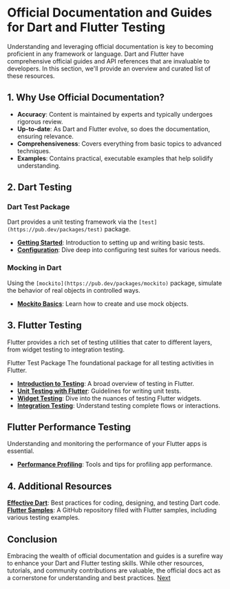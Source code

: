 # Official Documentation and Guides for Dart and Flutter Testing
Understanding and leveraging official documentation is key to becoming proficient in any framework or language. Dart and Flutter have comprehensive official guides and API references that are invaluable to developers. In this section, we'll provide an overview and curated list of these resources.

## 1. Why Use Official Documentation?
* **Accuracy**: Content is maintained by experts and typically undergoes rigorous review.
* **Up-to-date**: As Dart and Flutter evolve, so does the documentation, ensuring relevance.
* **Comprehensiveness**: Covers everything from basic topics to advanced techniques.
* **Examples**: Contains practical, executable examples that help solidify understanding.
  
## 2. Dart Testing
### Dart Test Package
Dart provides a unit testing framework via the `[test](https://pub.dev/packages/test)` package.

* [**Getting Started**](https://pub.dev/packages/test#-readme-tab-): Introduction to setting up and writing basic tests.
* [**Configuration**](https://github.com/dart-lang/test/blob/master/pkgs/test/doc/configuration.md): Dive deep into configuring test suites for various needs.

### Mocking in Dart
Using the `[mockito](https://pub.dev/packages/mockito)` package, simulate the behavior of real objects in controlled ways.
* [**Mockito Basics**](https://pub.dev/packages/mockito): Learn how to create and use mock objects.

## 3. Flutter Testing
Flutter provides a rich set of testing utilities that cater to different layers, from widget testing to integration testing.

Flutter Test Package
The foundational package for all testing activities in Flutter.

* [**Introduction to Testing**](https://docs.flutter.dev/testing): A broad overview of testing in Flutter.
* [**Unit Testing with Flutter**](https://docs.flutter.dev/cookbook/testing/unit/introduction): Guidelines for writing unit tests.
* [**Widget Testing**](https://docs.flutter.dev/cookbook/testing/widget/introduction): Dive into the nuances of testing Flutter widgets.
* [**Integration Testing**](https://docs.flutter.dev/cookbook/testing/integration/introduction): Understand testing complete flows or interactions.
  
## Flutter Performance Testing
Understanding and monitoring the performance of your Flutter apps is essential.

* [**Performance Profiling**](https://flutter.dev/docs/testing/ui-performance): Tools and tips for profiling app performance.
  
## 4. Additional Resources
[**Effective Dart**](https://dart.dev/effective-dart): Best practices for coding, designing, and testing Dart code.
[**Flutter Samples**](https://github.com/flutter/samples): A GitHub repository filled with Flutter samples, including various testing examples.

## Conclusion
Embracing the wealth of official documentation and guides is a surefire way to enhance your Dart and Flutter testing skills. While other resources, tutorials, and community contributions are valuable, the official docs act as a cornerstone for understanding and best practices. [Next](/7_External_Resources_and_Links/7.2_Recommended_Books_and_Courses.md)
